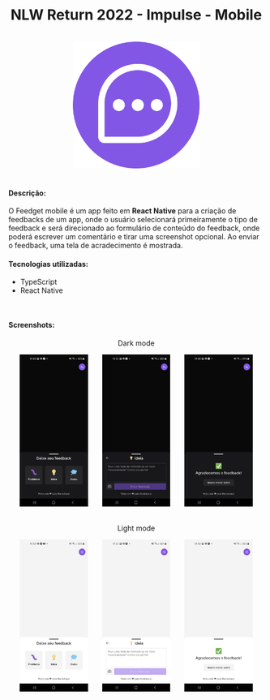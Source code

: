 <h1 align="center">NLW Return 2022 - Impulse - Mobile</h1>
<br/>

<div align="center">
  <img src="https://raw.githubusercontent.com/ViitorGomes/NLW_2022_Impulse/main/screenshots/feedget-icon.png" alt="ícone Feedget" width="250"/>
</div>
<br/>

#### Descrição:
O Feedget mobile é um app feito em **React Native** para a criação de feedbacks de um app, onde o usuário selecionará primeiramente o tipo de feedback e será direcionado ao formulário de conteúdo do feedback, onde poderá escrever um comentário e tirar uma screenshot opcional. Ao enviar o feedback, uma tela de acradecimento é mostrada.

#### Tecnologias utilizadas:
- TypeScript
- React Native
<br/>

#### Screenshots:
<p align="center">Dark mode</p>
<div align="center">
  <img src="https://raw.githubusercontent.com/ViitorGomes/NLW_2022_Impulse/main/screenshots/mobile_dark_1.jpeg" alt="sessão de seleção do tipo de feedback no tema dark no Feedget mobile" height="300"/>
  &nbsp;&nbsp;&nbsp;&nbsp;&nbsp;
  <img src="https://raw.githubusercontent.com/ViitorGomes/NLW_2022_Impulse/main/screenshots/mobile_dark_2.jpeg" alt="sessão de seleção do conteúdo do feedback no tema dark no Feedget mobile" height="300"/>
  &nbsp;&nbsp;&nbsp;&nbsp;&nbsp;
  <img src="https://raw.githubusercontent.com/ViitorGomes/NLW_2022_Impulse/main/screenshots/mobile_dark_3.jpeg" alt="sessão de mensagem de feedback enviado no tema dark no Feedget mobile" height="300"/>
</div>
<br/>
<p align="center">Light mode</p>
<div align="center">
  <img src="https://raw.githubusercontent.com/ViitorGomes/NLW_2022_Impulse/main/screenshots/mobile_light_1.jpeg" alt="sessão de seleção do tipo de feedback no tema light no Feedget mobile" height="300"/>
  &nbsp;&nbsp;&nbsp;&nbsp;&nbsp;
  <img src="https://raw.githubusercontent.com/ViitorGomes/NLW_2022_Impulse/main/screenshots/mobile_light_2.jpeg" alt="sessão de seleção do conteúdo do feedback no tema light no Feedget mobile" height="300"/>
  &nbsp;&nbsp;&nbsp;&nbsp;&nbsp;
  <img src="https://raw.githubusercontent.com/ViitorGomes/NLW_2022_Impulse/main/screenshots/mobile_light_3.jpeg" alt="sessão de mensagem de feedback enviado no tema light no Feedget mobile" height="300"/>
</div>
